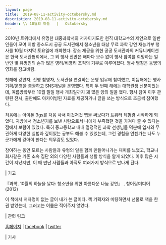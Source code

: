 ```yaml
---
layout: page
title:  2019-08-11-activity-octobersky.md
description: 2019-08-11-activity-octobersky.md
header: \\ 10월의 하늘   |   Octobersky
---
```


2010년 트위터에서 유명한 대중과학서의 저자이기도한 현직 대학교수의 제안으로 일반인들이 모여 지방 중소도시 공공 도서관에서 청소년을 대상 무료 과학 강연 재능기부 행사를 10월 마지막 토요일에 개최했다. 장소 제공을 위한 공공 도서관과의 커뮤니케이션은 한국 도서관협회에서, 그 외 행사 전반은 해마다 보수 없이 행사 참여를 희망하는 일반인 및 유명인의 손과 많은 영리/비영리 조직의 기부로 이루어졌다. 행사 명칭은 동명의 영화를 참고바람.


첫해에 강연자, 진행 참영자, 도서관을 연결하는 운영 업무에 참여했고, 이듬해에는 행사 기획/운영을 총괄하고 SNS채널을 운영했다. 
특히 두 번째 해에는 대학원생 신분이었는데, 여름방학부터 10월 말일 행사 개최일까지 꽤 많은 양의 일을 했다. 행사 참여 이후 관련된 전시, 출판에도 아카이빙된 자료를 제공하거나 글을 쓰는 방식으로 조금씩 참여했다. 


처음에는 아이폰 3gs를 처음 사서 이것저것 앱을 써보다가 트위터 체험겸 시작하게 되었다. 지방에서 청소년기를 보낸 사람으로서 나에게 부족했던 것을 가져다 줄 수 있다는 점에서 보람이 있었다. 특히 중고등학교 내내 열정적인 과학 선생님들 덕분에 입시와 무관하게 다양한 실험과 깊이있는 공부도 해볼 수 있었는데, 그런 경험을 언젠가는 나도 누군가에게 갚아야 한다는 의무감도 있었다.


참여하는 동안 모르는 사람들과 유형의 일을 함께 만들어나가는 재미를 느꼈고, 학교나 회사같은 기존 소속 집단 외의 다양한 사람들과 생활 방식을 알게 되었다. 이후 많은 시간이 지났지만, 이 때 만난 사람들과 아직도 여러가지 방식으로 만나게 된다. 



\| 기고

『과학, 10월의 하늘을 날다: 청소년을 위한 아름다운 나눔 강연』 , 청어람미디어 (2012) 


이 책에서 저자명이 없는 글이 내가 쓴 글이다. 책 기획자와 미팅하면서 선물로 책을 한 권 받았는데, 그러고는 이름은 적어주지 않았다.



\| 관련 링크

[홈페이지]() \|  [facebook]() \|  [twitter]()



\| 기사
